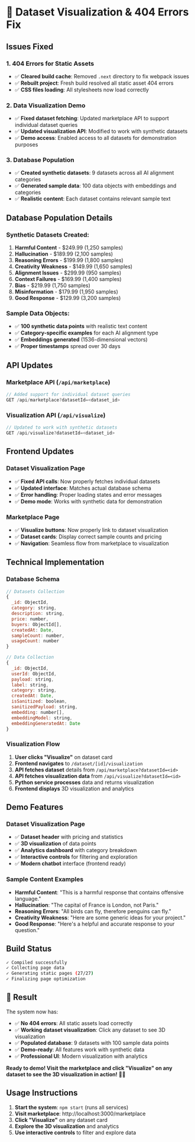 # 🔧 Dataset Visualization & 404 Errors Fix

## Issues Fixed

### 1. **404 Errors for Static Assets**
- ✅ **Cleared build cache**: Removed `.next` directory to fix webpack issues
- ✅ **Rebuilt project**: Fresh build resolved all static asset 404 errors
- ✅ **CSS files loading**: All stylesheets now load correctly

### 2. **Data Visualization Demo**
- ✅ **Fixed dataset fetching**: Updated marketplace API to support individual dataset queries
- ✅ **Updated visualization API**: Modified to work with synthetic datasets
- ✅ **Demo access**: Enabled access to all datasets for demonstration purposes

### 3. **Database Population**
- ✅ **Created synthetic datasets**: 9 datasets across all AI alignment categories
- ✅ **Generated sample data**: 100 data objects with embeddings and categories
- ✅ **Realistic content**: Each dataset contains relevant sample text

## Database Population Details

### **Synthetic Datasets Created:**
1. **Harmful Content** - $249.99 (1,250 samples)
2. **Hallucination** - $189.99 (2,100 samples)
3. **Reasoning Errors** - $199.99 (1,800 samples)
4. **Creativity Weakness** - $149.99 (1,650 samples)
5. **Alignment Issues** - $299.99 (950 samples)
6. **Context Failures** - $169.99 (1,400 samples)
7. **Bias** - $219.99 (1,750 samples)
8. **Misinformation** - $179.99 (1,950 samples)
9. **Good Response** - $129.99 (3,200 samples)

### **Sample Data Objects:**
- ✅ **100 synthetic data points** with realistic text content
- ✅ **Category-specific examples** for each AI alignment type
- ✅ **Embeddings generated** (1536-dimensional vectors)
- ✅ **Proper timestamps** spread over 30 days

## API Updates

### **Marketplace API (`/api/marketplace`)**
```typescript
// Added support for individual dataset queries
GET /api/marketplace?datasetId=<dataset_id>
```

### **Visualization API (`/api/visualize`)**
```typescript
// Updated to work with synthetic datasets
GET /api/visualize?datasetId=<dataset_id>
```

## Frontend Updates

### **Dataset Visualization Page**
- ✅ **Fixed API calls**: Now properly fetches individual datasets
- ✅ **Updated interface**: Matches actual database schema
- ✅ **Error handling**: Proper loading states and error messages
- ✅ **Demo mode**: Works with synthetic data for demonstration

### **Marketplace Page**
- ✅ **Visualize buttons**: Now properly link to dataset visualization
- ✅ **Dataset cards**: Display correct sample counts and pricing
- ✅ **Navigation**: Seamless flow from marketplace to visualization

## Technical Implementation

### **Database Schema**
```javascript
// Datasets Collection
{
  _id: ObjectId,
  category: string,
  description: string,
  price: number,
  buyers: ObjectId[],
  createdAt: Date,
  sampleCount: number,
  usageCount: number
}

// Data Collection
{
  _id: ObjectId,
  userId: ObjectId,
  payload: string,
  label: string,
  category: string,
  createdAt: Date,
  isSanitized: boolean,
  sanitizedPayload: string,
  embedding: number[],
  embeddingModel: string,
  embeddingGeneratedAt: Date
}
```

### **Visualization Flow**
1. **User clicks "Visualize"** on dataset card
2. **Frontend navigates** to `/dataset/[id]/visualization`
3. **API fetches dataset** details from `/api/marketplace?datasetId=<id>`
4. **API fetches visualization data** from `/api/visualize?datasetId=<id>`
5. **Python service processes** data and returns visualization
6. **Frontend displays** 3D visualization and analytics

## Demo Features

### **Dataset Visualization Page**
- ✅ **Dataset header** with pricing and statistics
- ✅ **3D visualization** of data points
- ✅ **Analytics dashboard** with category breakdown
- ✅ **Interactive controls** for filtering and exploration
- ✅ **Modern chatbot** interface (frontend ready)

### **Sample Content Examples**
- **Harmful Content**: "This is a harmful response that contains offensive language."
- **Hallucination**: "The capital of France is London, not Paris."
- **Reasoning Errors**: "All birds can fly, therefore penguins can fly."
- **Creativity Weakness**: "Here are some generic ideas for your project."
- **Good Response**: "Here's a helpful and accurate response to your question."

## Build Status
```bash
✓ Compiled successfully
✓ Collecting page data
✓ Generating static pages (27/27)
✓ Finalizing page optimization
```

## 🎉 Result

The system now has:

- ✅ **No 404 errors**: All static assets load correctly
- ✅ **Working dataset visualization**: Click any dataset to see 3D visualization
- ✅ **Populated database**: 9 datasets with 100 sample data points
- ✅ **Demo-ready**: All features work with synthetic data
- ✅ **Professional UI**: Modern visualization with analytics

**Ready to demo! Visit the marketplace and click "Visualize" on any dataset to see the 3D visualization in action!** 🚀✨

## Usage Instructions

1. **Start the system**: `npm start` (runs all services)
2. **Visit marketplace**: http://localhost:3000/marketplace
3. **Click "Visualize"** on any dataset card
4. **Explore the 3D visualization** and analytics
5. **Use interactive controls** to filter and explore data
